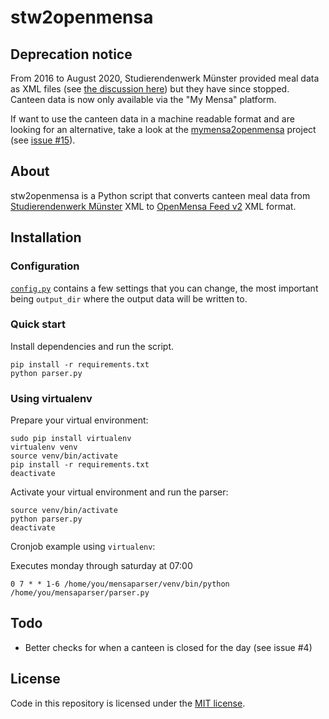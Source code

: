 # stw2openmensa

## Deprecation notice

From 2016 to August 2020, Studierendenwerk Münster provided meal data as XML files (see [the discussion here](https://github.com/ifgi-webteam/mensaparser/issues/4#issuecomment-260331519)) but they have since stopped. Canteen data is now only available via the "My Mensa" platform.

If want to use the canteen data in a machine readable format and are looking for an alternative, take a look at the [mymensa2openmensa](https://gitlab.com/BBurke/mymensa2openmensa) project (see [issue #15](https://github.com/chk1/stw2openmensa/issues/15)).

## About

stw2openmensa is a Python script that converts canteen meal data from [Studierendenwerk Münster](https://www.stw-muenster.de/) XML to [OpenMensa Feed v2](http://doc.openmensa.org/feed/v2/) XML format.

## Installation

### Configuration

[`config.py`](config.py) contains a few settings that you can change, the most important being `output_dir` where the output data will be written to.

### Quick start

Install dependencies and run the script.

```
pip install -r requirements.txt
python parser.py
```

### Using virtualenv

Prepare your virtual environment:
```
sudo pip install virtualenv
virtualenv venv
source venv/bin/activate
pip install -r requirements.txt
deactivate
```

Activate your virtual environment and run the parser:
```
source venv/bin/activate
python parser.py
deactivate
```

Cronjob example using `virtualenv`:

Executes monday through saturday at 07:00

```
0 7 * * 1-6 /home/you/mensaparser/venv/bin/python /home/you/mensaparser/parser.py
```

## Todo

* Better checks for when a canteen is closed for the day (see issue #4)

## License

Code in this repository is licensed under the [MIT license](LICENSE).
